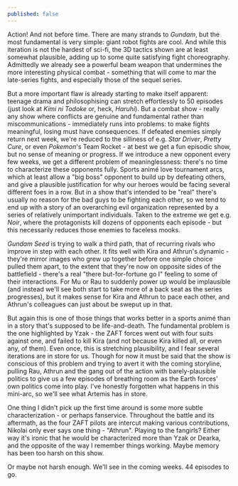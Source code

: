 ```yaml
---
published: false
---
```


Action! And not before time. There are many strands to *Gundam*, but the most fundamental is very simple: giant robot fights are cool. And while this iteration is not the hardest of sci-fi, the 3D tactics shown are at least somewhat plausible, adding up to some quite satisfying fight choreography. Admittedly we already see a powerful beam weapon that undermines the more interesting physical combat - something that will come to mar the late-series fights, and especially those of the sequel series.

But a more important flaw is already starting to make itself apparent: teenage drama and philosophising can stretch effortlessly to 50 episodes (just look at *Kimi ni Todoke* or, heck, *Haruhi*). But a combat show - really any show where conflicts are genuine and fundamental rather than miscommunications - immediately runs into problems: to make fights meaningful, losing must have consequences. If defeated enemies simply return next week, we're reduced to the silliness of e.g. *Star Driver*, *Pretty Cure*, or even *Pokemon*'s Team Rocket - at best we get a fun episodic show, but no sense of meaning or progress. If we introduce a new opponent every few weeks, we get a different problem of meaninglessness: there's no time to characterize these opponents fully. Sports animé love tournament arcs, which at least allow a "big boss" opponent to build up by defeating others, and give a plausible justification for why our heroes would be facing several different foes in a row. But in a show that's intended to be "real" there's usually no reason for the bad guys to be fighting each other, so we tend to end up with a story of an overarching evil organization represented by a series of relatively unimportant individuals. Taken to the extreme we get e.g. *Noir*, where the protagonists kill dozens of opponents each episode - but this necessarily reduces those enemies to faceless mooks.

*Gundam Seed* is trying to walk a third path, that of recurring rivals who improve in step with each other. It fits well with Kira and Athrun's dynamic - they're mirror images who grew up together before one simple choice pulled them apart, to the extent that they're now on opposite sides of the battlefield - there's a real "there but-for-fortune go I" feeling to some of their interactions. For Mu or Rau to suddenly power up would be implausible (and instead we'll see both start to take more of a back seat as the series progresses), but it makes sense for Kira and Athrun to pace each other, and Athrun's colleagues can just about be sweput up in that.

But again this is one of those things that works better in a sports animé than in a story that's supposed to be life-and-death. The fundamental problem is the one highlighted by Yzak - the ZAFT forces went out with four suits against one, and failed to kill Kira (and not because Kira killed all, or even any, of them). Even once, this is stretching plausibility, and I fear several iterations are in store for us. Though for now it must be said that the show is conscious of this problem and trying to avert it with the coming storyline, pulling Rau, Athrun and the gang out of the action with barely-plausible politics to give us a few episodes of breathing room as the Earth forces' own politics come into play. I've honestly forgotten what happens in this mini-arc, so we'll see what Artemis has in store.

One thing I didn't pick up the first time around is some more subtle characterization - or perhaps fanservice. Throughout the battle and its aftermath, as the four ZAFT pilots are intercut making various contributions, Nikolai only ever says one thing - "Athrun". Playing to the fangirls? Either way it's ironic that he would be characterized more than Yzak or Dearka, and the opposite of the way I remember things working. Maybe memory has been too harsh on this show.

Or maybe not harsh enough. We'll see in the coming weeks. 44 episodes to go.